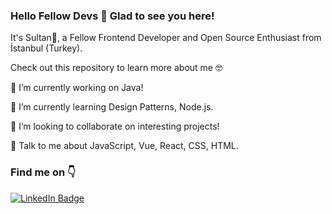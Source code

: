 ### Hello Fellow Devs 👋 Glad to see you here! 
It's Sultan🙋, a Fellow Frontend Developer and Open Source Enthusiast from İstanbul (Turkey).

Check out this repository to learn more about me 🤓


🔭 I’m currently working on Java!

🌱 I’m currently learning Design Patterns, Node.js.

👯 I’m looking to collaborate on interesting projects!

💬 Talk to me about JavaScript, Vue, React, CSS, HTML.

### Find me on 👇
[![LinkedIn Badge](https://img.shields.io/badge/linkedin-%230077B5.svg?style=for-the-badge&logo=linkedin&logoColor=white)](https://www.linkedin.com/in/sultan-akduman-24512295/)


